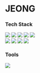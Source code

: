 <div>
  <h1>JEONG</h1>
</div>

<div>
  <h3>Tech Stack</h3>
  <p>
    <a href="https://www.java.com" target="_blank"><img src="https://img.shields.io/badge/JAVA-007396?style=flat-square&logo=Java&logoColor=white"/></a>
    <a href="https://spring.io/projects/spring-framework" target="_blank"><img src="https://img.shields.io/badge/SPRING-6DB33F?style=flat-square&logo=Spring&logoColor=white"/></a>
    <a href="https://spring.io/projects/spring-boot" target="_blank"><img src="https://img.shields.io/badge/SPRING BOOT-6DB33F?style=flat-square&logo=Spring Boot&logoColor=white"/></a>
    <a href="https://www.w3schools.com/html/" target="_blank"><img src="https://img.shields.io/badge/HTML5-E34F26?style=flat-square&logo=HTML5&logoColor=white"/></a>
    <a href="https://developer.mozilla.org/ko/docs/Web/CSS" target="_blank"><img src="https://img.shields.io/badge/CSS3-1572B6?style=flat-square&logo=CSS3&logoColor=white"/></a>
    <br />
    <a href="https://developer.mozilla.org/ko/docs/Web/JavaScript" target="_blank"><img src="https://img.shields.io/badge/JAVASCRIPT-F7DF1E?style=flat-square&logo=JavaScript&logoColor=white"/></a>
    <a href="https://jquery.com/" target="_blank"><img src="https://img.shields.io/badge/JQUERY-0769AD?style=flat-square&logo=JQuery&logoColor=white"/></a>
    <a href="https://www.mysql.com/" target="_blank"><img src="https://img.shields.io/badge/MYSQL-4479A1?style=flat-square&logo=MySQL&logoColor=white"/></a>
    <a href="https://mariadb.org/" target="_blank"><img src="https://img.shields.io/badge/MARIADB-003545?style=flat-square&logo=MariaDB&logoColor=white"/></a>
  </p>
  <h3>Tools</h3>
  <p>
    <a href="https://mariadb.org/" target="_blank"><img src="https://img.shields.io/badge/GIT-F05032?style=flat-square&logo=Git&logoColor=white"/></a>
  </p>
</div>
